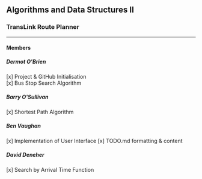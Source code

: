 ## Algorithms and Data Structures II
### TransLink Route Planner
____________________________
#### Members


##### Dermot O'Brien
[x] Project & GitHub Initialisation  
[x] Bus Stop Search Algorithm  

##### Barry O'Sullivan  
[x] Shortest Path Algorithm

##### Ben Vaughan
[x] Implementation of User Interface
[x] TODO.md formatting & content  

##### David Deneher
[x] Search by Arrival Time Function  

